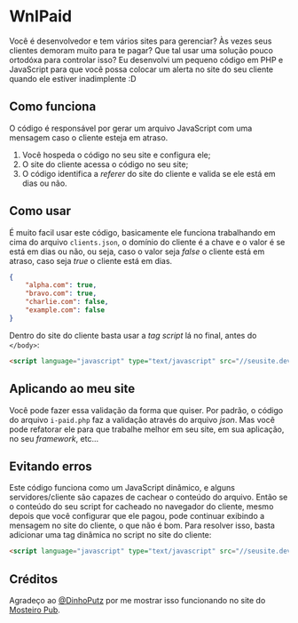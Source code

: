 # WnIPaid

Você é desenvolvedor e tem vários sites para gerenciar? Às vezes seus clientes demoram muito para te pagar? Que tal usar uma solução pouco ortodóxa para controlar isso?
Eu desenvolvi um pequeno código em PHP e JavaScript para que você possa colocar um alerta no site do seu cliente quando ele estiver inadimplente :D

## Como funciona

O código é responsável por gerar um arquivo JavaScript com uma mensagem caso o cliente esteja em atraso.
1. Você hospeda o código no seu site e configura ele;
2. O site do cliente acessa o código no seu site;
3. O código identifica a _referer_ do site do cliente e valida se ele está em dias ou não.

## Como usar

É muito facil usar este código, basicamente ele funciona trabalhando em cima do arquivo `clients.json`, o domínio do cliente é a chave e o valor é se está em dias ou não, ou seja, caso o valor seja _false_ o cliente está em atraso, caso seja _true_ o cliente está em dias.

```json
{
	"alpha.com": true,
	"bravo.com": true,
	"charlie.com": false,
	"example.com": false
}
```

Dentro do site do cliente basta usar a _tag script_ lá no final, antes do `</body>`:

```html
<script language="javascript" type="text/javascript" src="//seusite.dev/i-paid/i-paid.php"></script>
```

## Aplicando ao meu site

Você pode fazer essa validação da forma que quiser. Por padrão, o código do arquivo `i-paid.php` faz a validação através do arquivo _json_. Mas você pode refatorar ele para que trabalhe melhor em seu site, em sua aplicação, no seu _framework_, etc...

## Evitando erros

Este código funciona como um JavaScript dinâmico, e alguns servidores/cliente são capazes de cachear o conteúdo do arquivo. Então se o conteúdo do seu script for cacheado no navegador do cliente, mesmo depois que você configurar que ele pagou, pode continuar exibindo a mensagem no site do cliente, o que não é bom. Para resolver isso, basta adicionar uma tag dinâmica no script no site do cliente:

```html
<script language="javascript" type="text/javascript" src="//seusite.dev/i-paid/i-paid.php?t=<?php echo time(); ?>"></script>
```

## Créditos

Agradeço ao [@DinhoPutz](https://twitter.com/DinhoPutz "@DinhoPutz") por me mostrar isso funcionando no site do [Mosteiro Pub](http://mosteiropub.com.br/ "Mosteiro Pub").
